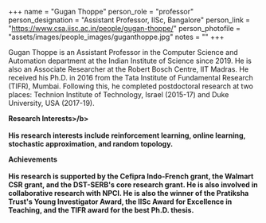 +++
name = "Gugan Thoppe"
person_role = "professor"
person_designation = "Assistant Professor, IISc, Bangalore"
person_link = "https://www.csa.iisc.ac.in/people/gugan-thoppe/"
person_photofile = "assets/images/people_images/guganthoppe.jpg"
notes = ""
+++

Gugan Thoppe is an Assistant Professor in the Computer Science and Automation department at the Indian Institute of
Science since 2019. He is also an Associate Researcher at the Robert Bosch Centre, IIT Madras. He received his Ph.D. in
2016 from the Tata Institute of Fundamental Research (TIFR), Mumbai. Following this, he completed postdoctoral research
at two places: Technion Institute of Technology, Israel (2015-17) and Duke University, USA (2017-19).

<b>Research Interests>/b>
<br><br>
His research interests include reinforcement learning, online learning, stochastic approximation, and random topology.

<b>Achievements</b>
<br><br>
His research is supported by the Cefipra Indo-French grant, the Walmart CSR grant, and the DST-SERB's core research grant. He is also involved in collaborative research with NPCI. He is also the winner of the Pratiksha Trust's Young Investigator Award, the IISc Award for Excellence in Teaching, and the TIFR award for the best Ph.D. thesis.

